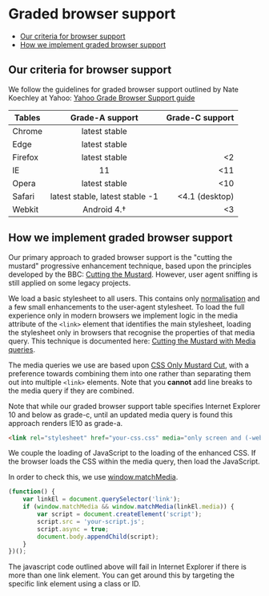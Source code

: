 # Graded browser support

* [Our criteria for browser support](#our-criteria-for-browser-support)
* [How we implement graded browser support](#how-we-implement-graded-browser-support)


## Our criteria for browser support

We follow the guidelines for graded browser support outlined by Nate Koechley at Yahoo:
[Yahoo Grade Browser Support guide](https://github.com/yui/yui3/wiki/Graded-Browser-Support)

| Tables        | Grade-A support                 | Grade-C support |
| ------------- |:-------------------------------:| ---------------:|
| Chrome        | latest stable                   |                 |
| Edge          | latest stable                   |                 |
| Firefox       | latest stable                   |              <2 |
| IE            | 11                              |             <11 |
| Opera         | latest stable                   |             <10 |
| Safari        | latest stable, latest stable -1 |  <4.1 (desktop) |
| Webkit        | Android 4.&#8224;               |              <3 |

## How we implement graded browser support

Our primary approach to graded browser support is the "cutting the mustard" progressive enhancement technique, based upon the principles developed by the BBC: [Cutting the Mustard](http://responsivenews.co.uk/post/18948466399/cutting-the-mustard).  However, user agent sniffing is still applied on some legacy projects.

We load a basic stylesheet to all users. This contains only [normalisation](https://necolas.github.io/normalize.css/) and a few small enhancements to the user-agent stylesheet.
To load the full experience only in modern browsers we implement logic in the media attribute of the `<link>` element that identifies the main stylesheet, loading the stylesheet only in browsers that recognise the properties of that media query.
This technique is documented here: [Cutting the Mustard with Media queries](https://www.sitepoint.com/cutting-the-mustard-with-css-media-queries/).

The media queries we use are based upon [CSS Only Mustard Cut](https://github.com/Fall-Back/CSS-Mustard-Cut), with a preference towards combining them into one rather than separating them out into multiple `<link>` elements.  Note that you **cannot** add line breaks to the media query if they are combined.

Note that while our graded browser support table specifies Internet Explorer 10 and below as grade-c, until an updated media query is found this approach renders IE10 as grade-a.

```html
<link rel="stylesheet" href="your-css.css" media="only screen and (-webkit-min-device-pixel-ratio:0) and (min-color-index:0), (-ms-high-contrast: none), only all and (min--moz-device-pixel-ratio:0) and (min-resolution: 3e1dpcm)">
```

We couple the loading of JavaScript to the loading of the enhanced CSS.
If the browser loads the CSS within the media query, then load the JavaScript.

In order to check this, we use [window.matchMedia](https://developer.mozilla.org/en/docs/Web/API/Window/matchMedia).

```javascript
(function() {
    var linkEl = document.querySelector('link');
    if (window.matchMedia && window.matchMedia(linkEl.media)) {
        var script = document.createElement('script');
        script.src = 'your-script.js';
        script.async = true;
        document.body.appendChild(script);
    }
})();
```

The javascript code outlined above will fail in Internet Explorer if there is more than one link element. You can get around this by targeting the specific link element using a class or ID.
